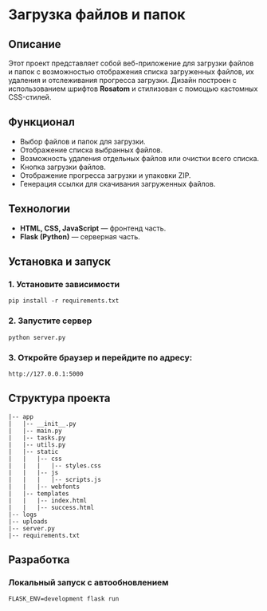 # Загрузка файлов и папок

## Описание
Этот проект представляет собой веб-приложение для загрузки файлов и папок с возможностью отображения списка загруженных файлов, их удаления и отслеживания прогресса загрузки. Дизайн построен с использованием шрифтов **Rosatom** и стилизован с помощью кастомных CSS-стилей.

## Функционал
- Выбор файлов и папок для загрузки.
- Отображение списка выбранных файлов.
- Возможность удаления отдельных файлов или очистки всего списка.
- Кнопка загрузки файлов.
- Отображение прогресса загрузки и упаковки ZIP.
- Генерация ссылки для скачивания загруженных файлов.

## Технологии
- **HTML, CSS, JavaScript** — фронтенд часть.
- **Flask (Python)** — серверная часть.

## Установка и запуск
### 1. Установите зависимости
```
pip install -r requirements.txt
```
### 2. Запустите сервер
```
python server.py
```

### 3. Откройте браузер и перейдите по адресу:
```
http://127.0.0.1:5000
```

## Структура проекта
```
|-- app
|   |-- __init__.py
|   |-- main.py
|   |-- tasks.py
|   |-- utils.py
|   |-- static
|   |   |-- css
|   |   |   |-- styles.css
|   |   |-- js
|   |   |   |-- scripts.js
|   |   |-- webfonts
|   |-- templates
|   |   |-- index.html
|   |   |-- success.html
|-- logs
|-- uploads
|-- server.py
|-- requirements.txt
```

## Разработка
### Локальный запуск с автообновлением
```
FLASK_ENV=development flask run
```


